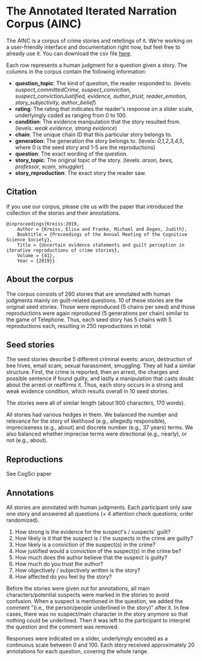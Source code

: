 # The Annotated Iterated Narration Corpus (AINC)

The AINC is a corpus of crime stories and retellings of it. We're working on a user-friendly interface and documentation right now, but feel free to already use it. You can download the csv file [here](https://github.com/elisakreiss/iteratednarration/tree/master/corpus).

Each row represents a human judgment for a question given a story. 
The columns in the corpus contain the following information:

- **question_topic**: The kind of question, the reader responded to. (levels: *suspect_committedCrime, suspect_conviction, suspect_convictionJustified, evidence, author_trust, reader_emotion, story_subjectivity, author_belief*)
- **rating**: The rating that indicates the reader's response on a slider scale, underlyingly coded as ranging from 0 to 100.
- **condition**: The evidence manipulation that the story resulted from. (levels: *weak evidence, strong evidence*)
- **chain**: The unique chain ID that this particular story belongs to.
- **generation**: The generation the story belongs to. (levels: *0,1,2,3,4,5*, where 0 is the seed story and 1-5 are the reproductions)
- **question**: The exact wording of the question.
- **story_topic**: The original topic of the story. (levels: *arson, bees, professor, scam, smuggler*)
- **story_reproduction**: The exact story the reader saw.

## Citation

If you use our corpus, please cite us with the paper that introduced the collection of the stories and their annotations.

```
@inproceedings{Kreiss:2019,
	Author = {Kreiss, Elisa and Franke, Michael and Degen, Judith},
	Booktitle = {Proceedings of the Annual Meeting of the Cognitive Science Society},
	Title = {Uncertain evidence statements and guilt perception in iterative reproductions of crime stories},
	Volume = {41},
	Year = {2019}}
```

## About the corpus

The corpus consists of 260 stories that are annotated with human judgments mainly on guilt-related questions. 10 of these stories are the original seed stories. Those were reproduced (5 chains per seed) and those reproductions were again reproduced (5 generations per chain) similar to the game of Telephone. Thus, each seed story has 5 chains with 5 reproductions each, resulting in 250 reproductions in total.

## Seed stories

The seed stories describe 5 different criminal events: arson, destruction of bee hives, email scam, sexual harassment, smuggling. They all had a similar structure. First, the crime is reported, then an arrest, the charges and possible sentence if found guilty, and lastly a manipulation that casts doubt about the arrest or reaffirms it. Thus, each story occurs in a strong and weak evidence condition, which results overall in 10 seed stories.

The stories were all of similar length (about 900 characters, 170 words). 

All stories had various hedges in them. We balanced the number and relevance for the story of likelihood (e.g., allegedly responsible), impreciseness (e.g., about) and discrete number (e.g., 37 years) terms. We also balanced whether imprecise terms were directional (e.g., nearly), or not (e.g., about).

## Reproductions

See CogSci paper

## Annotations

All stories are annotated with human judgments. Each participant only saw one story and answered all questions (+ 4 attention check questions; order randomized).

1) How strong is the evidence for the suspect's / suspects' guilt?
2) How likely is it that the suspect is / the suspects in the crime are guilty?
3) How likely is a conviction of the suspect(s) in the crime?
4) How justified would a conviction of the suspect(s) in the crime be?
5) How much does the author believe that the suspect is guilty?
6) How much do you trust the author?
7) How objectively / subjectively written is the story?
8) How affected do you feel by the story?

Before the stories were given out for annotations, all main characters/potential suspects were marked in the stories to avoid confusion. When a suspect is mentioned in the question, we added the comment "(i.e., the person/people underlined in the story)" after it. In few cases, there was no suspect/main character in the story anymore so that nothing could be underlined. Then it was left to the participant to interpret the question and the comment was removed.

Responses were indicated on a slider, underlyingly encoded as a continuous scale between 0 and 100. Each story received approximately 20 annotations for each question, covering the whole range.